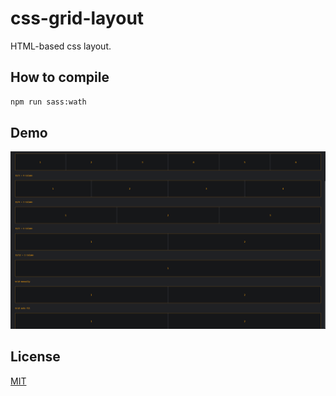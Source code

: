 # css-grid-layout
HTML-based css layout.

## How to compile
```bash
npm run sass:wath
```

## Demo
![demo](demo.png)

## License
[MIT](https://choosealicense.com/licenses/mit/)
